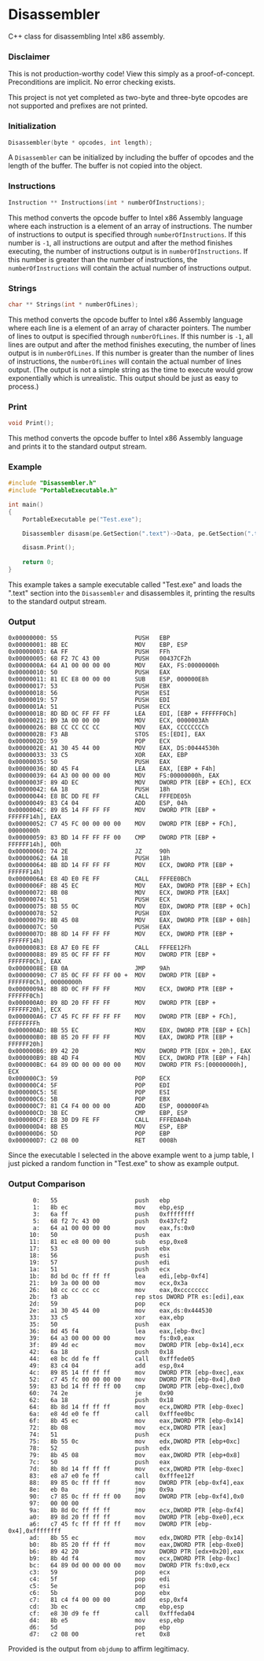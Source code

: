 
# Disassembler
C++ class for disassembling Intel x86 assembly.

### Disclaimer
This is not production-worthy code! View this simply as a proof-of-concept. Preconditions are implicit. No error checking exists.

This project is not yet completed as two-byte and three-byte opcodes are not supported and prefixes are not printed.

### Initialization
```C++
Disassembler(byte * opcodes, int length);
```
A `Disassembler` can be initialized by including the buffer of opcodes and the length of the buffer. The buffer is not copied into the object.

### Instructions
```C++
Instruction ** Instructions(int * numberOfInstructions);
```
This method converts the opcode buffer to Intel x86 Assembly language where each instruction is a element of an array of instructions. The number of instructions to output is specified through `numberOfInstructions`. If this number is `-1`, all instructions are output and after the method finishes executing, the number of instructions output is in `numberOfInstructions`. If this number is greater than the number of instructions, the `numberOfInstructions` will contain the actual number of instructions output.

### Strings
```C++
char ** Strings(int * numberOfLines);
```
This method converts the opcode buffer to Intel x86 Assembly language where each line is a element of an array of character pointers. The number of lines to output is specified through `numberOfLines`. If this number is `-1`, all lines are output and after the method finishes executing, the number of lines output is in `numberOfLines`. If this number is greater than the number of lines of instructions, the `numberOfLines` will contain the actual number of lines output. (The output is not a simple string as the time to execute would grow exponentially which is unrealistic. This output should be just as easy to process.)

### Print
```C++
void Print();
```
This method converts the opcode buffer to Intel x86 Assembly language and prints it to the standard output stream.

### Example
```C++
#include "Disassembler.h"
#include "PortableExecutable.h"

int main()
{
	PortableExecutable pe("Test.exe");

	Disassembler disasm(pe.GetSection(".text")->Data, pe.GetSection(".text")->Length);

	disasm.Print();
	
	return 0;
}
```
This example takes a sample executable called "Test.exe" and loads the ".text" section into the `Disassembler` and disassembles it, printing the results to the standard output stream.

### Output
```
0x00000000: 55                      PUSH   EBP
0x00000001: 8B EC                   MOV    EBP, ESP
0x00000003: 6A FF                   PUSH   FFh
0x00000005: 68 F2 7C 43 00          PUSH   00437CF2h
0x0000000A: 64 A1 00 00 00 00       MOV    EAX, FS:00000000h
0x00000010: 50                      PUSH   EAX
0x00000011: 81 EC E8 00 00 00       SUB    ESP, 000000E8h
0x00000017: 53                      PUSH   EBX
0x00000018: 56                      PUSH   ESI
0x00000019: 57                      PUSH   EDI
0x0000001A: 51                      PUSH   ECX
0x0000001B: 8D BD 0C FF FF FF       LEA    EDI, [EBP + FFFFFF0Ch]
0x00000021: B9 3A 00 00 00          MOV    ECX, 0000003Ah
0x00000026: B8 CC CC CC CC          MOV    EAX, CCCCCCCCh
0x0000002B: F3 AB                   STOS   ES:[EDI], EAX
0x0000002D: 59                      POP    ECX
0x0000002E: A1 30 45 44 00          MOV    EAX, DS:00444530h
0x00000033: 33 C5                   XOR    EAX, EBP
0x00000035: 50                      PUSH   EAX
0x00000036: 8D 45 F4                LEA    EAX, [EBP + F4h]
0x00000039: 64 A3 00 00 00 00       MOV    FS:00000000h, EAX
0x0000003F: 89 4D EC                MOV    DWORD PTR [EBP + ECh], ECX
0x00000042: 6A 18                   PUSH   18h
0x00000044: E8 BC DD FE FF          CALL   FFFEDE05h
0x00000049: 83 C4 04                ADD    ESP, 04h
0x0000004C: 89 85 14 FF FF FF       MOV    DWORD PTR [EBP + FFFFFF14h], EAX
0x00000052: C7 45 FC 00 00 00 00    MOV    DWORD PTR [EBP + FCh], 00000000h
0x00000059: 83 BD 14 FF FF FF 00    CMP    DWORD PTR [EBP + FFFFFF14h], 00h
0x00000060: 74 2E                   JZ     90h
0x00000062: 6A 18                   PUSH   18h
0x00000064: 8B 8D 14 FF FF FF       MOV    ECX, DWORD PTR [EBP + FFFFFF14h]
0x0000006A: E8 4D E0 FE FF          CALL   FFFEE0BCh
0x0000006F: 8B 45 EC                MOV    EAX, DWORD PTR [EBP + ECh]
0x00000072: 8B 08                   MOV    ECX, DWORD PTR [EAX]
0x00000074: 51                      PUSH   ECX
0x00000075: 8B 55 0C                MOV    EDX, DWORD PTR [EBP + 0Ch]
0x00000078: 52                      PUSH   EDX
0x00000079: 8B 45 08                MOV    EAX, DWORD PTR [EBP + 08h]
0x0000007C: 50                      PUSH   EAX
0x0000007D: 8B 8D 14 FF FF FF       MOV    ECX, DWORD PTR [EBP + FFFFFF14h]
0x00000083: E8 A7 E0 FE FF          CALL   FFFEE12Fh
0x00000088: 89 85 0C FF FF FF       MOV    DWORD PTR [EBP + FFFFFF0Ch], EAX
0x0000008E: EB 0A                   JMP    9Ah
0x00000090: C7 85 0C FF FF FF 00 +  MOV    DWORD PTR [EBP + FFFFFF0Ch], 00000000h
0x0000009A: 8B 8D 0C FF FF FF       MOV    ECX, DWORD PTR [EBP + FFFFFF0Ch]
0x000000A0: 89 8D 20 FF FF FF       MOV    DWORD PTR [EBP + FFFFFF20h], ECX
0x000000A6: C7 45 FC FF FF FF FF    MOV    DWORD PTR [EBP + FCh], FFFFFFFFh
0x000000AD: 8B 55 EC                MOV    EDX, DWORD PTR [EBP + ECh]
0x000000B0: 8B 85 20 FF FF FF       MOV    EAX, DWORD PTR [EBP + FFFFFF20h]
0x000000B6: 89 42 20                MOV    DWORD PTR [EDX + 20h], EAX
0x000000B9: 8B 4D F4                MOV    ECX, DWORD PTR [EBP + F4h]
0x000000BC: 64 89 0D 00 00 00 00    MOV    DWORD PTR FS:[00000000h], ECX
0x000000C3: 59                      POP    ECX
0x000000C4: 5F                      POP    EDI
0x000000C5: 5E                      POP    ESI
0x000000C6: 5B                      POP    EBX
0x000000C7: 81 C4 F4 00 00 00       ADD    ESP, 000000F4h
0x000000CD: 3B EC                   CMP    EBP, ESP
0x000000CF: E8 30 D9 FE FF          CALL   FFFEDA04h
0x000000D4: 8B E5                   MOV    ESP, EBP
0x000000D6: 5D                      POP    EBP
0x000000D7: C2 08 00                RET    0008h
```
Since the executable I selected in the above example went to a jump table, I just picked a random function in "Test.exe" to show as example output.
### Output Comparison
```
       0:   55                      push   ebp
       1:   8b ec                   mov    ebp,esp
       3:   6a ff                   push   0xffffffff
       5:   68 f2 7c 43 00          push   0x437cf2
       a:   64 a1 00 00 00 00       mov    eax,fs:0x0
      10:   50                      push   eax
      11:   81 ec e8 00 00 00       sub    esp,0xe8
      17:   53                      push   ebx
      18:   56                      push   esi
      19:   57                      push   edi
      1a:   51                      push   ecx
      1b:   8d bd 0c ff ff ff       lea    edi,[ebp-0xf4]
      21:   b9 3a 00 00 00          mov    ecx,0x3a
      26:   b8 cc cc cc cc          mov    eax,0xcccccccc
      2b:   f3 ab                   rep stos DWORD PTR es:[edi],eax
      2d:   59                      pop    ecx
      2e:   a1 30 45 44 00          mov    eax,ds:0x444530
      33:   33 c5                   xor    eax,ebp
      35:   50                      push   eax
      36:   8d 45 f4                lea    eax,[ebp-0xc]
      39:   64 a3 00 00 00 00       mov    fs:0x0,eax
      3f:   89 4d ec                mov    DWORD PTR [ebp-0x14],ecx
      42:   6a 18                   push   0x18
      44:   e8 bc dd fe ff          call   0xfffede05
      49:   83 c4 04                add    esp,0x4
      4c:   89 85 14 ff ff ff       mov    DWORD PTR [ebp-0xec],eax
      52:   c7 45 fc 00 00 00 00    mov    DWORD PTR [ebp-0x4],0x0
      59:   83 bd 14 ff ff ff 00    cmp    DWORD PTR [ebp-0xec],0x0
      60:   74 2e                   je     0x90
      62:   6a 18                   push   0x18
      64:   8b 8d 14 ff ff ff       mov    ecx,DWORD PTR [ebp-0xec]
      6a:   e8 4d e0 fe ff          call   0xfffee0bc
      6f:   8b 45 ec                mov    eax,DWORD PTR [ebp-0x14]
      72:   8b 08                   mov    ecx,DWORD PTR [eax]
      74:   51                      push   ecx
      75:   8b 55 0c                mov    edx,DWORD PTR [ebp+0xc]
      78:   52                      push   edx
      79:   8b 45 08                mov    eax,DWORD PTR [ebp+0x8]
      7c:   50                      push   eax
      7d:   8b 8d 14 ff ff ff       mov    ecx,DWORD PTR [ebp-0xec]
      83:   e8 a7 e0 fe ff          call   0xfffee12f
      88:   89 85 0c ff ff ff       mov    DWORD PTR [ebp-0xf4],eax
      8e:   eb 0a                   jmp    0x9a
      90:   c7 85 0c ff ff ff 00    mov    DWORD PTR [ebp-0xf4],0x0
      97:   00 00 00
      9a:   8b 8d 0c ff ff ff       mov    ecx,DWORD PTR [ebp-0xf4]
      a0:   89 8d 20 ff ff ff       mov    DWORD PTR [ebp-0xe0],ecx
      a6:   c7 45 fc ff ff ff ff    mov    DWORD PTR [ebp-0x4],0xffffffff
      ad:   8b 55 ec                mov    edx,DWORD PTR [ebp-0x14]
      b0:   8b 85 20 ff ff ff       mov    eax,DWORD PTR [ebp-0xe0]
      b6:   89 42 20                mov    DWORD PTR [edx+0x20],eax
      b9:   8b 4d f4                mov    ecx,DWORD PTR [ebp-0xc]
      bc:   64 89 0d 00 00 00 00    mov    DWORD PTR fs:0x0,ecx
      c3:   59                      pop    ecx
      c4:   5f                      pop    edi
      c5:   5e                      pop    esi
      c6:   5b                      pop    ebx
      c7:   81 c4 f4 00 00 00       add    esp,0xf4
      cd:   3b ec                   cmp    ebp,esp
      cf:   e8 30 d9 fe ff          call   0xfffeda04
      d4:   8b e5                   mov    esp,ebp
      d6:   5d                      pop    ebp
      d7:   c2 08 00                ret    0x8
```
Provided is the output from `objdump` to affirm legitimacy.

